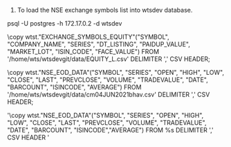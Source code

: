 1. To load the NSE exchange symbols list into wtsdev database.

psql -U postgres -h 172.17.0.2 -d wtsdev

\copy wtst."EXCHANGE_SYMBOLS_EQUITY"("SYMBOL", "COMPANY_NAME", "SERIES", "DT_LISTING", "PAIDUP_VALUE", "MARKET_LOT", "ISIN_CODE", "FACE_VALUE") FROM '/home/wts/wtsdevgit/data/EQUITY_L.csv' DELIMITER ',' CSV HEADER;


\copy wtst."NSE_EOD_DATA"("SYMBOL", "SERIES", "OPEN", "HIGH", "LOW", "CLOSE", "LAST", "PREVCLOSE", "VOLUME", "TRADEVALUE", "DATE", "BARCOUNT", "ISINCODE", "AVERAGE") FROM '/home/wts/wtsdevgit/data/cm04JUN2021bhav.csv' DELIMITER ',' CSV HEADER;



'\\copy wtst."NSE_EOD_DATA"("SYMBOL", "SERIES", "OPEN", "HIGH", "LOW", "CLOSE", "LAST", "PREVCLOSE", "VOLUME", "TRADEVALUE", "DATE", "BARCOUNT", "ISINCODE","AVERAGE") FROM %s DELIMITER \',\' CSV HEADER '
